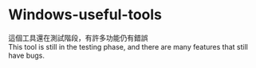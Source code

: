 # Windows-useful-tools

這個工具還在測試階段，有許多功能仍有錯誤</br>
This tool is still in the testing phase, and there are many features that still have bugs.
